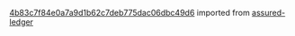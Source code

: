 [4b83c7f84e0a7a9d1b62c7deb775dac06dbc49d6](https://github.com/insolar/assured-ledger/commit/4b83c7f84e0a7a9d1b62c7deb775dac06dbc49d6) imported from [assured-ledger](https://github.com/insolar/assured-ledger)
